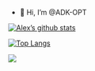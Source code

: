- 👋 Hi, I’m @ADK-OPT

<!---
ADK-OPT/ADK-OPT is a ✨ special ✨ repository because its `README.md` (this file) appears on your GitHub profile.
You can click the Preview link to take a look at your changes.
--->

[![Alex’s github stats](https://github-readme-stats.vercel.app/api?username=ADK-OPT)](https://github.com/ADK-OPT)

[![Top Langs](https://github-readme-stats.vercel.app/api/top-langs/?username=ADK-OPT&layout=compact)](https://github.com/ADK-OPT)



![](https://img.shields.io/badge/Tools-Git-informational?style=flat&logo=Git&color=F05032)

